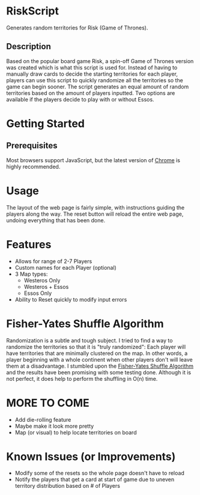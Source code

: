 # RiskScript
Generates random territories for Risk (Game of Thrones).

## Description
Based on the popular board game Risk, a spin-off Game of Thrones version was 
created which is what this script is used for. Instead of having to manually 
draw cards to decide the starting territories for each player, players can use 
this script to quickly randomize all the territories so the game can begin 
sooner. The script generates an equal amount of random territories based on the amount of players inputted. Two options are available if the players decide to play with or without Essos.

# Getting Started
## Prerequisites
Most browsers support JavaScript, but the latest version of 
[Chrome](https://www.google.com/chrome/browser/desktop/index.html) is highly
recommended.

# Usage
The layout of the web page is fairly simple, with instructions guiding the 
players along the way. The reset button will reload the entire web page, 
undoing everything that has been done.

# Features
- Allows for range of 2-7 Players
- Custom names for each Player (optional)
- 3 Map types: 
    - Westeros Only
    - Westeros + Essos
    - Essos Only
- Ability to Reset quickly to modify input errors

# Fisher-Yates Shuffle Algorithm
Randomization is a subtle and tough subject. I tried to find a way to randomize 
the territories so that it is "truly randomized": Each player will have 
territories that are minimally clustered on the map. In other words, a player 
beginning with a whole continent when other players don't will leave them at a 
disadvantage. I stumbled upon the 
[Fisher-Yates Shuffle Algorithm](https://en.wikipedia.org/wiki/Fisher%E2%80%93Yates_shuffle) 
and the results have been promising with some testing done. Although it is not 
perfect, it does help to perform the shuffling in O(n) time.

# MORE TO COME
- Add die-rolling feature
- Maybe make it look more pretty
- Map (or visual) to help locate territories on board

# Known Issues (or Improvements)
- Modify some of the resets so the whole page doesn't have to reload 
- Notify the players that get a card at start of game due to uneven territory 
distribution based on # of Players

